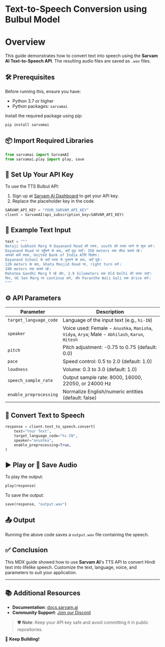 # Text-to-Speech Conversion using Bulbul Model

# Overview

This guide demonstrates how to convert text into speech using the **Sarvam AI Text-to-Speech API**. The resulting audio files are saved as `.wav` files.

## 🛠 Prerequisites

Before running this, ensure you have:

- Python 3.7 or higher
- Python packages: `sarvamai`

Install the required package using pip:

```bash
pip install sarvamai
```

## 📦 Import Required Libraries

```python
from sarvamai import SarvamAI
from sarvamai.play import play, save
```

## 🔑 Set Up Your API Key

To use the TTS Bulbul API:

1. Sign up at [Sarvam AI Dashboard](https://dashboard.sarvam.ai/) to get your API key.
2. Replace the placeholder key in the code.

```python
SARVAM_API_KEY = "YOUR_SARVAM_API_KEY"
client = SarvamAI(api_subscription_key=SARVAM_API_KEY)
```

## 📄 Example Text Input

```python
text = """
Netaji Subhash Marg से Dayanand Road की तरफ, south की तरफ़ जाने से शुरू करें।
Dayanand Road पर पहुँचने के बाद, बाएँ मुड़ जाएँ। 350 meters तक सीधा चलते रहें।
आपको बायें तरफ़, United Bank of India ATM दिखेगा।
Dayanand School के दाएँ तरफ़ से गुजरने के बाद, बाएँ मुड़ें।
120 meters के बाद, Ghata Masjid Road पर, right turn करें।
280 meters तक चलते रहें।
Mahatma Gandhi Marg पे रहें और, 2.9 kilometers तक Old Delhi की तरफ जाएँ।
फिर, HC Sen Marg पर continue करें, और Paranthe Wali Gali तक drive करें।
"""
```

## ⚙️ API Parameters

| Parameter              | Description                                                                                      |
| ---------------------- | ------------------------------------------------------------------------------------------------ |
| `target_language_code` | Language of the input text (e.g., `hi-IN`)                                                       |
| `speaker`              | Voice used: Female - `Anushka`, `Manisha`, `Vidya`, `Arya`; Male - `Abhilash`, `Karun`, `Hitesh` |
| `pitch`                | Pitch adjustment: -0.75 to 0.75 (default: 0.0)                                                   |
| `pace`                 | Speed control: 0.5 to 2.0 (default: 1.0)                                                         |
| `loudness`             | Volume: 0.3 to 3.0 (default: 1.0)                                                                |
| `speech_sample_rate`   | Output sample rate: 8000, 16000, 22050, or 24000 Hz                                              |
| `enable_preprocessing` | Normalize English/numeric entities (default: false)                                              |

## 🔁 Convert Text to Speech

```python
response = client.text_to_speech.convert(
    text="Your Text",
    target_language_code="hi-IN",
    speaker="anushka",
    enable_preprocessing=True,
)
```

## ▶️ Play or 💾 Save Audio

To play the output:

```python
play(response)
```

To save the output:

```python
save(response, "output.wav")
```

## 📤 Output

Running the above code saves a `output.wav` file containing the speech.

## ✅ Conclusion

This MDX guide showed how to use **Sarvam AI**'s TTS API to convert Hindi text into lifelike speech. Customize the text, language, voice, and parameters to suit your application.

---

## 📚 Additional Resources

- **Documentation**: [docs.sarvam.ai](https://docs.sarvam.ai)
- **Community Support**: [Join our Discord](https://discord.gg/hTuVuPNF)

> 🛡️ **Note**: Keep your API key safe and avoid committing it in public repositories.

🚀 **Keep Building!**

```

```